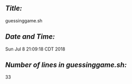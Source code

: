 ## *Title:* 
guessinggame.sh
## *Date and Time:*
Sun Jul  8 21:09:18 CDT 2018
## *Number of lines in guessinggame.sh:*
33
